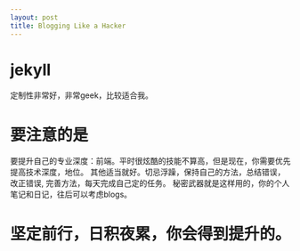 ```yaml
---
layout: post
title: Blogging Like a Hacker
---
```


# jekyll
定制性非常好，非常geek，比较适合我。
# 要注意的是
要提升自己的专业深度：前端。平时很炫酷的技能不算高，但是现在，你需要优先提高技术深度，地位。
其他适当就好。切忌浮躁，保持自己的方法，总结错误，改正错误, 完善方法，每天完成自己定的任务。
秘密武器就是这样用的，你的个人笔记和日记，往后可以考虑blogs。
# 坚定前行，日积夜累，你会得到提升的。
